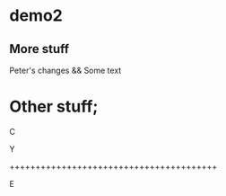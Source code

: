 # demo2

## More stuff

Peter's changes && Some text

Other stuff;
=======================================

C

Y

++++++++++++++++++++++++++++++++++++++++

E